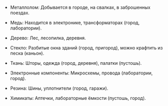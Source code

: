 


- Металлолом: Добывается в городе, на свалках, в заброшенных поездах.
    
- Медь: Находится в электронике, трансформаторах (город, лаборатории).
    
- Дерево: Лес, лесопилка, деревня.
    
- Стекло: Разбитые окна зданий (город, пригород), можно крафтить из песка (каньон).
    
- Ткань: Шторы, одежда (город, деревня), палатки (пустошь).
    
- Электронные компоненты: Микросхемы, провода (лаборатории, город).
    
- Резина: Шины, уплотнители (город, гаражи).
    
- Химикаты: Аптечки, лабораторные ёмкости (пустошь, город).
    
